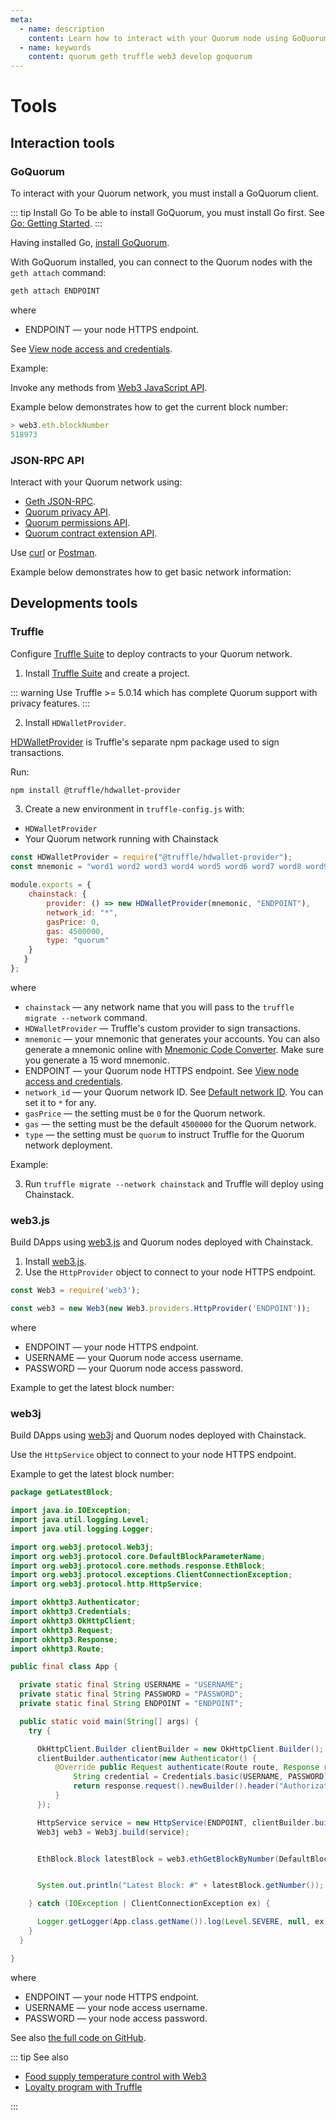 ```yaml
---
meta:
  - name: description
    content: Learn how to interact with your Quorum node using GoQuorum client or JSON-RPC API and how to develop Quorum applications.
  - name: keywords
    content: quorum geth truffle web3 develop goquorum
---
```


# Tools

## Interaction tools

### GoQuorum

To interact with your Quorum network, you must install a GoQuorum client.

::: tip Install Go
To be able to install GoQuorum, you must install Go first. See [Go: Getting Started](https://golang.org/doc/install).
:::

Having installed Go, [install GoQuorum](https://github.com/ConsenSys/quorum).

With GoQuorum installed, you can connect to the Quorum nodes with the `geth attach` command:

``` sh
geth attach ENDPOINT
```

where

* ENDPOINT — your node HTTPS endpoint.

See [View node access and credentials](/platform/view-node-access-and-credentials).

Example:

<CodeSwitcher :languages="{kp:'Key-protected',pp:'Password-protected'}">
<template v-slot:kp>

``` sh
geth attach https://nd-123-456-789.p2pify.com/3c6e0b8a9c15224a8228b9a98ca1531d
```

</template>
<template v-slot:pp>

``` sh
geth attach https://user-name:pass-word-pass-word-pass-word@nd-123-456-789.p2pify.com
```

</template>
</CodeSwitcher>

Invoke any methods from [Web3 JavaScript API](https://web3js.readthedocs.io/).

Example below demonstrates how to get the current block number:

``` js
> web3.eth.blockNumber
518973
```

### JSON-RPC API

Interact with your Quorum network using:

* [Geth JSON-RPC](https://eth.wiki/json-rpc/API).
* [Quorum privacy API](https://docs.goquorum.consensys.net/en/stable/Reference/APIs/PrivacyAPI/).
* [Quorum permissions API](https://docs.goquorum.consensys.net/en/stable/Reference/APIs/PermissioningAPIs/).
* [Quorum contract extension API](https://docs.goquorum.consensys.net/en/stable/Reference/APIs/ContractExtensionAPIs/).

Use [curl](https://curl.haxx.se) or [Postman](https://www.getpostman.com).

Example below demonstrates how to get basic network information:

<CodeSwitcher :languages="{kp:'Key-protected',pp:'Password-protected'}">
<template v-slot:kp>

``` sh
$ curl -H "Content-Type: application/json" \
  -d '{"jsonrpc":"2.0","method":"eth_blockNumber","params":[],"id":2}' \
  https://nd-123-456-789.p2pify.com/3c6e0b8a9c15224a8228b9a98ca1531d

{"jsonrpc":"2.0","id":2,"result":"0x4"}
```

</template>
<template v-slot:pp>

``` sh
$ curl -H "Content-Type: application/json" \
  -d '{"jsonrpc":"2.0","method":"eth_blockNumber","params":[],"id":2}' \
  https://user-name:pass-word-pass-word-pass-word@nd-123-456-789.p2pify.com

{"jsonrpc":"2.0","id":2,"result":"0x4"}
```

</template>
</CodeSwitcher>

## Developments tools

### Truffle

Configure [Truffle Suite](https://truffleframework.com) to deploy contracts to your Quorum network.

1. Install [Truffle Suite](https://truffleframework.com) and create a project.

::: warning
Use Truffle >= 5.0.14 which has complete Quorum support with privacy features.
:::

2. Install `HDWalletProvider`.

[HDWalletProvider](https://github.com/trufflesuite/truffle/tree/develop/packages/hdwallet-provider) is Truffle's separate npm package used to sign transactions.

Run:

``` sh
npm install @truffle/hdwallet-provider
```

3. Create a new environment in `truffle-config.js` with:

* `HDWalletProvider`
* Your Quorum network running with Chainstack

``` js
const HDWalletProvider = require("@truffle/hdwallet-provider");
const mnemonic = "word1 word2 word3 word4 word5 word6 word7 word8 word9 word10 word11 word12 word13 word14 word15";

module.exports = {
    chainstack: {
        provider: () => new HDWalletProvider(mnemonic, "ENDPOINT"),
        network_id: "*",
        gasPrice: 0,
        gas: 4500000,
        type: "quorum"
    }
   }
};
```

where

* `chainstack` — any network name that you will pass to the `truffle migrate --network` command.
* `HDWalletProvider` — Truffle's custom provider to sign transactions.
* `mnemonic` — your mnemonic that generates your accounts. You can also generate a mnemonic online with [Mnemonic Code Converter](https://iancoleman.io/bip39/). Make sure you generate a 15 word mnemonic.
* ENDPOINT — your Quorum node HTTPS endpoint. See [View node access and credentials](/platform/view-node-access-and-credentials).
* `network_id` — your Quorum network ID. See [Default network ID](/operations/quorum/default-network-id). You can set it to `*` for any.
* `gasPrice` — the setting must be `0` for the Quorum network.
* `gas` — the setting must be the default `4500000` for the Quorum network.
* `type` — the setting must be `quorum` to instruct Truffle for the Quorum network deployment.

Example:

<CodeSwitcher :languages="{kp:'Key-protected',pp:'Password-protected'}">
<template v-slot:kp>

``` js
const HDWalletProvider = require("@truffle/hdwallet-provider");
const mnemonic = "word1 word2 word3 word4 word5 word6 word7 word8 word9 word10 word11 word12 word13 word14 word15";

module.exports = {
  networks: {
    chainstack: {
        provider: () => new HDWalletProvider(mnemonic, "https://nd-123-456-789.p2pify.com/3c6e0b8a9c15224a8228b9a98ca1531d"),
        network_id: "*",
        gasPrice: 0,
        gas: 4500000,
        type: "quorum"
    }
   }
};
```

</template>
<template v-slot:pp>

``` js
const HDWalletProvider = require("@truffle/hdwallet-provider");
const mnemonic = "word1 word2 word3 word4 word5 word6 word7 word8 word9 word10 word11 word12 word13 word14 word15";

module.exports = {
  networks: {
    chainstack: {
        provider: () => new HDWalletProvider(mnemonic, "https://user-name:pass-word-pass-word-pass-word@nd-123-456-789.p2pify.com"),
        network_id: "*",
        gasPrice: 0,
        gas: 4500000,
        type: "quorum"
    }
   }
};
```

</template>
</CodeSwitcher>

3. Run `truffle migrate --network chainstack` and Truffle will deploy using Chainstack.

### web3.js

Build DApps using [web3.js](https://github.com/ethereum/web3.js/) and Quorum nodes deployed with Chainstack.

1. Install [web3.js](https://web3js.readthedocs.io/).
1. Use the `HttpProvider` object to connect to your node HTTPS endpoint.

``` js
const Web3 = require('web3');

const web3 = new Web3(new Web3.providers.HttpProvider('ENDPOINT'));
```

where

* ENDPOINT — your node HTTPS endpoint.
* USERNAME — your Quorum node access username.
* PASSWORD — your Quorum node access password.

Example to get the latest block number:

<CodeSwitcher :languages="{kp:'Key-protected',pp:'Password-protected'}">
<template v-slot:kp>

``` js
const Web3 = require('web3');

const web3 = new Web3(new Web3.providers.HttpProvider('https://nd-123-456-789.p2pify.com/3c6e0b8a9c15224a8228b9a98ca1531d'));

web3.eth.getBlockNumber().then(console.log);
```

</template>
<template v-slot:pp>

``` js
const Web3 = require('web3');

const web3 = new Web3(new Web3.providers.HttpProvider('https://user-name:pass-word-pass-word-pass-word@nd-123-456-789.p2pify.com'));

web3.eth.getBlockNumber().then(console.log);
```

</template>
</CodeSwitcher>

### web3j

Build DApps using [web3j](https://github.com/web3j/web3j) and Quorum nodes deployed with Chainstack.

Use the `HttpService` object to connect to your node HTTPS endpoint.

Example to get the latest block number:

``` java
package getLatestBlock;

import java.io.IOException;
import java.util.logging.Level;
import java.util.logging.Logger;

import org.web3j.protocol.Web3j;
import org.web3j.protocol.core.DefaultBlockParameterName;
import org.web3j.protocol.core.methods.response.EthBlock;
import org.web3j.protocol.exceptions.ClientConnectionException;
import org.web3j.protocol.http.HttpService;

import okhttp3.Authenticator;
import okhttp3.Credentials;
import okhttp3.OkHttpClient;
import okhttp3.Request;
import okhttp3.Response;
import okhttp3.Route;

public final class App {

  private static final String USERNAME = "USERNAME";
  private static final String PASSWORD = "PASSWORD";
  private static final String ENDPOINT = "ENDPOINT";

  public static void main(String[] args) {
    try {

      OkHttpClient.Builder clientBuilder = new OkHttpClient.Builder();
      clientBuilder.authenticator(new Authenticator() {
          @Override public Request authenticate(Route route, Response response) throws IOException {
              String credential = Credentials.basic(USERNAME, PASSWORD);
              return response.request().newBuilder().header("Authorization", credential).build();
          }
      });

      HttpService service = new HttpService(ENDPOINT, clientBuilder.build(), false);
      Web3j web3 = Web3j.build(service);


      EthBlock.Block latestBlock = web3.ethGetBlockByNumber(DefaultBlockParameterName.LATEST, false).send().getBlock();


      System.out.println("Latest Block: #" + latestBlock.getNumber());

    } catch (IOException | ClientConnectionException ex) {

      Logger.getLogger(App.class.getName()).log(Level.SEVERE, null, ex);
    }
  }

}
```

where

* ENDPOINT — your node HTTPS endpoint.
* USERNAME — your node access username.
* PASSWORD — your node access password.

See also [the full code on GitHub](https://github.com/chainstack/web3j-getLatestBlock).

::: tip See also

* [Food supply temperature control with Web3](/tutorials/quorum/food-supply-temperature-control-with-web3)
* [Loyalty program with Truffle](/tutorials/quorum/loyalty-program-with-truffle)

:::
